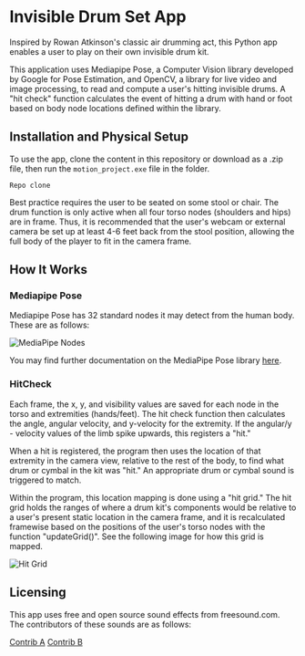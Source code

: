 # Invisible Drum Set App

Inspired by Rowan Atkinson's classic air drumming act, this Python app enables a user to play on their own invisible drum kit.

This application uses Mediapipe Pose, a Computer Vision library developed by Google for Pose Estimation, and OpenCV, a library for live video and image processing, to read and compute a user's hitting invisible drums. A "hit check" function calculates the event of hitting a drum with hand or foot based on body node locations defined within the library.

## Installation and Physical Setup

To use the app, clone the content in this repository or download as a .zip file, then run the `motion_project.exe` file in the folder.

`Repo clone`

Best practice requires the user to be seated on some stool or chair. The drum function is only active when all four torso nodes (shoulders and hips) are in frame. Thus, it is recommended that the user's webcam or external camera be set up at least 4-6 feet back from the stool position, allowing the full body of the player to fit in the camera frame.

## How It Works

### Mediapipe Pose

Mediapipe Pose has 32 standard nodes it may detect from the human body. These are as follows:

![MediaPipe Nodes](https://camo.githubusercontent.com/d3afebfc801ee1a094c28604c7a0eb25f8b9c9925f75b0fff4c8c8b4871c0d28/68747470733a2f2f6d65646961706970652e6465762f696d616765732f6d6f62696c652f706f73655f747261636b696e675f66756c6c5f626f64795f6c616e646d61726b732e706e67)

You may find further documentation on the MediaPipe Pose library [here](https://ai.google.dev/edge/mediapipe/solutions/vision/pose_landmarker).

### HitCheck

Each frame, the x, y, and visibility values are saved for each node in the torso and extremities (hands/feet). The hit check function then calculates the angle, angular velocity, and y-velocity for the extremity. If the angular/y - velocity values of the limb spike upwards, this registers a "hit."

When a hit is registered, the program then uses the location of that extremity in the camera view, relative to the rest of the body, to find what drum or cymbal in the kit was "hit." An appropriate drum or cymbal sound is triggered to match.

Within the program, this location mapping is done using a "hit grid." The hit grid holds the ranges of where a drum kit's components would be relative to a user's present static location in the camera frame, and it is recalculated framewise based on the positions of the user's torso nodes with the function "updateGrid()". See the following image for how this grid is mapped.

![Hit Grid]()

## Licensing

This app uses free and open source sound effects from freesound.com. The contributors of these sounds are as follows:

[Contrib A]()
[Contrib B]()
